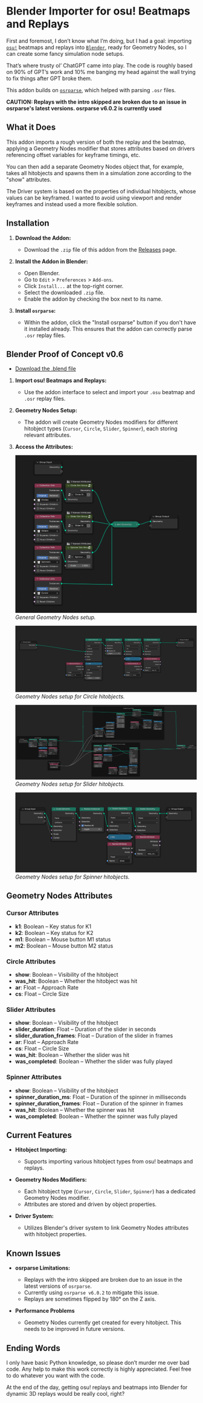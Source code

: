 # Blender Importer for osu! Beatmaps and Replays

First and foremost, I don’t know what I’m doing, but I had a goal: importing [`osu!`](https://osu.ppy.sh/) beatmaps and replays into [`Blender`](https://www.blender.org/), ready for Geometry Nodes, so I can create some fancy simulation node setups.

That’s where trusty ol’ ChatGPT came into play. The code is roughly based on 90% of GPT’s work and 10% me banging my head against the wall trying to fix things after GPT broke them.

This addon builds on [`osrparse`](https://github.com/kszlim/osu-replay-parser), which helped with parsing `.osr` files.

**CAUTION: Replays with the intro skipped are broken due to an issue in osrparse's latest versions. osrparse v6.0.2 is currently used**

## What it Does

This addon imports a rough version of both the replay and the beatmap, applying a Geometry Nodes modifier that stores attributes based on drivers referencing offset variables for keyframe timings, etc.

You can then add a separate Geometry Nodes object that, for example, takes all hitobjects and spawns them in a simulation zone according to the "show" attributes.

The Driver system is based on the properties of individual hitobjects, whose values can be keyframed. I wanted to avoid using viewport and render keyframes and instead used a more flexible solution.

## Installation

1. **Download the Addon:**
   - Download the `.zip` file of this addon from the [Releases](https://github.com/wavezz1/import_osu_addon/releases) page.

2. **Install the Addon in Blender:**
   - Open Blender.
   - Go to `Edit` > `Preferences` > `Add-ons`.
   - Click `Install...` at the top-right corner.
   - Select the downloaded `.zip` file.
   - Enable the addon by checking the box next to its name.

3. **Install `osrparse`:**
   - Within the addon, click the "Install osrparse" button if you don't have it installed already. This ensures that the addon can correctly parse `.osr` replay files.

## Blender Proof of Concept v0.6

- [Download the .blend file](blendfile/[blender_4.2]osu_in_blender_proof_of_concept.blend)

1. **Import osu! Beatmaps and Replays:**
   - Use the addon interface to select and import your `.osu` beatmap and `.osr` replay files.

2. **Geometry Nodes Setup:**
   - The addon will create Geometry Nodes modifiers for different hitobject types (`Cursor`, `Circle`, `Slider`, `Spinner`), each storing relevant attributes.

3. **Access the Attributes:**

   ![General Geometry Nodes Setup](geo_setup/geo_nodes_setup_general.png)
   *General Geometry Nodes setup.*

   ![Circle Geometry Nodes Setup](geo_setup/geo_nodes_setup_circle.png)
   *Geometry Nodes setup for Circle hitobjects.*

   ![Slider Geometry Nodes Setup](geo_setup/geo_nodes_setup_slider.png)
   *Geometry Nodes setup for Slider hitobjects.*

   ![Spinner Geometry Nodes Setup](geo_setup/geo_nodes_setup_spinner.png)
   *Geometry Nodes setup for Spinner hitobjects.*

## Geometry Nodes Attributes

### Cursor Attributes
- **k1**: Boolean – Key status for K1
- **k2**: Boolean – Key status for K2
- **m1**: Boolean – Mouse button M1 status
- **m2**: Boolean – Mouse button M2 status

### Circle Attributes
- **show**: Boolean – Visibility of the hitobject
- **was_hit**: Boolean – Whether the hitobject was hit
- **ar**: Float – Approach Rate
- **cs**: Float – Circle Size

### Slider Attributes
- **show**: Boolean – Visibility of the hitobject
- **slider_duration**: Float – Duration of the slider in seconds
- **slider_duration_frames**: Float – Duration of the slider in frames
- **ar**: Float – Approach Rate
- **cs**: Float – Circle Size
- **was_hit**: Boolean – Whether the slider was hit
- **was_completed**: Boolean – Whether the slider was fully played

### Spinner Attributes
- **show**: Boolean – Visibility of the hitobject
- **spinner_duration_ms**: Float – Duration of the spinner in milliseconds
- **spinner_duration_frames**: Float – Duration of the spinner in frames
- **was_hit**: Boolean – Whether the spinner was hit
- **was_completed**: Boolean – Whether the spinner was fully played

## Current Features

- **Hitobject Importing:**
  - Supports importing various hitobject types from osu! beatmaps and replays.
  
- **Geometry Nodes Modifiers:**
  - Each hitobject type (`Cursor`, `Circle`, `Slider`, `Spinner`) has a dedicated Geometry Nodes modifier.
  - Attributes are stored and driven by object properties.

- **Driver System:**
  - Utilizes Blender's driver system to link Geometry Nodes attributes with hitobject properties.

## Known Issues

- **osrparse Limitations:**
  - Replays with the intro skipped are broken due to an issue in the latest versions of `osrparse`.
  - Currently using `osrparse v6.0.2` to mitigate this issue.
  - Replays are sometimes flipped by 180° on the Z axis.

- **Performance Problems**
  - Geometry Nodes currently get created for every hitobject. This needs to be improved in future versions.

## Ending Words

I only have basic Python knowledge, so please don’t murder me over bad code. Any help to make this work correctly is highly appreciated. Feel free to do whatever you want with the code.

At the end of the day, getting osu! replays and beatmaps into Blender for dynamic 3D replays would be really cool, right?
